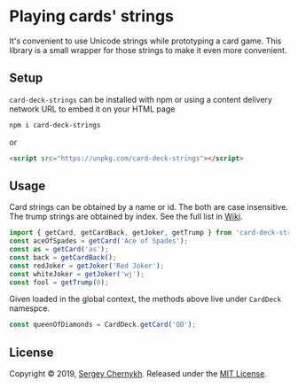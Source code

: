 # Playing cards' strings

It's convenient to use Unicode strings while prototyping a card game. This library is a small wrapper for those strings to make it even more convenient.

## Setup
```card-deck-strings``` can be installed with npm or using a content delivery network URL to embed it on your HTML page

```bash
npm i card-deck-strings
```

or

```html
<script src="https://unpkg.com/card-deck-strings"></script>
```

## Usage

Card strings can be obtained by  a name or id. The both are case insensitive. The trump strings are obtained by index. See the full list in  [Wiki](https://github.com/serglider/card-deck-strings/wiki#how-to-get-a-card-string).

```js
import { getCard, getCardBack, getJoker, getTrump } from 'card-deck-strings';
const aceOfSpades = getCard('Ace of Spades');
const as = getCard('as');
const back = getCardBack();
const redJoker = getJoker('Red Joker');
const whiteJoker = getJoker('wj');
const fool = getTrump(0);
```

Given loaded in the global context, the methods above live under ```CardDeck``` namespce.

```js
const queenOfDiamonds = CardDeck.getCard('QD');
```

## License

Copyright © 2019, [Sergey Chernykh](https://github.com/serglider).
Released under the [MIT License](LICENSE).